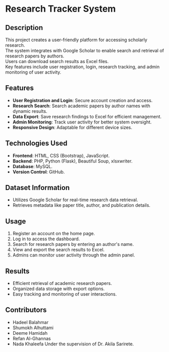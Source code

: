 # Research Tracker System  

## Description  
This project creates a user-friendly platform for accessing scholarly research.  
The system integrates with Google Scholar to enable search and retrieval of research papers by authors.  
Users can download search results as Excel files.  
Key features include user registration, login, research tracking, and admin monitoring of user activity.  



## Features  
- **User Registration and Login**: Secure account creation and access.  
- **Research Search**: Search academic papers by author names with dynamic results.  
- **Data Export**: Save research findings to Excel for efficient management.  
- **Admin Monitoring**: Track user activity for better system oversight.  
- **Responsive Design**: Adaptable for different device sizes.  

## Technologies Used  
- **Frontend**: HTML, CSS (Bootstrap), JavaScript.  
- **Backend**: PHP, Python (Flask), Beautiful Soup, xlsxwriter.  
- **Database**: MySQL.  
- **Version Control**: GitHub.  

## Dataset Information  
- Utilizes Google Scholar for real-time research data retrieval.  
- Retrieves metadata like paper title, author, and publication details.  


## Usage
1. Register an account on the home page.
2. Log in to access the dashboard.
3. Search for research papers by entering an author's name.
4. View and export the search results to Excel.
5. Admins can monitor user activity through the admin panel.


## Results
- Efficient retrieval of academic research papers.
- Organized data storage with export options.
- Easy tracking and monitoring of user interactions.

## Contributors
- Hadeel Balahmar
- Shumokh Alhuttami
- Deeme Hamidah
- Refan Al-Ghannas
- Nada Khaleefa
Under the supervision of Dr. Akila Sarirete.
